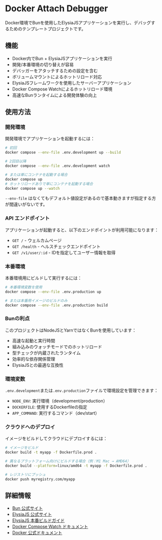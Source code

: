 # Docker Attach Debugger

Docker環境でBunを使用したElysiaJSアプリケーションを実行し、デバッグするためのテンプレートプロジェクトです。

## 機能

- Docker内でBun + ElysiaJSアプリケーションを実行
- 開発/本番環境の切り替えが容易
- デバッガーをアタッチするための設定を含む
- ボリュームマウントによるホットリロード対応
- ElysiaJSフレームワークを使用したサーバーアプリケーション
- Docker Compose Watchによるホットリロード環境
- 高速なBunランタイムによる開発体験の向上

## 使用方法

### 開発環境

開発環境でアプリケーションを起動するには：

```bash
# 初回
docker compose --env-file .env.development up --build

# 2回目以降
docker compose --env-file .env.development watch

# または単にコンテナを起動する場合
docker compose up
# ホットリロードありで単にコンテナを起動する場合
docker compose up --watch
```

`--env-file` はなくてもデフォルト値設定があるので基本動きますが指定する方が間違いがないです。

### API エンドポイント

アプリケーションが起動すると、以下のエンドポイントが利用可能になります：

- `GET /` - ウェルカムページ
- `GET /health` - ヘルスチェックエンドポイント
- `GET /v1/user/:id` - IDを指定してユーザー情報を取得

### 本番環境

本番環境用にビルドして実行するには：

```bash
# 本番環境変数を使用
docker compose --env-file .env.production up

# または本番用イメージのビルドのみ
docker compose --env-file .env.production build
```

### Bunの利点

このプロジェクトはNodeJSとYarnではなくBunを使用しています：

- 高速な起動と実行時間
- 組み込みのウォッチモードでのホットリロード
- 型チェックが内蔵されたランタイム
- 効率的な依存関係管理
- ElysiaJSとの最適な互換性

### 環境変数

`.env.development`または`.env.production`ファイルで環境設定を管理できます：

- `NODE_ENV`: 実行環境（development/production）
- `DOCKERFILE`: 使用するDockerfileの指定
- `APP_COMMAND`: 実行するコマンド（dev/start）

### クラウドへのデプロイ

イメージをビルドしてクラウドにデプロイするには：

```bash
# イメージをビルド
docker build -t myapp -f Dockerfile.prod .

# 異なるプラットフォーム向けにビルドする場合（例：M1 Mac → AMD64）
docker build --platform=linux/amd64 -t myapp -f Dockerfile.prod .

# レジストリにプッシュ
docker push myregistry.com/myapp
```

## 詳細情報

- [Bun 公式サイト](https://bun.sh/)
- [ElysiaJS 公式サイト](https://elysiajs.com/)
- [ElysiaJS 本番ビルドガイド](https://elysiajs.com/tutorial.html#build-for-production)
- [Docker Compose Watch ドキュメント](https://docs.docker.com/compose/how-tos/file-watch/)
- [Docker 公式ドキュメント](https://docs.docker.com/)
